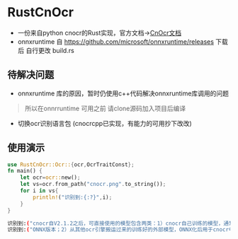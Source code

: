 # RustCnOcr

- 一份来自python cnocr的Rust实现，官方文档->[CnOcr文档](https://cnocr.readthedocs.io/zh/latest/)
- onnxruntime 自 https://github.com/microsoft/onnxruntime/releases 下载后 自行更改 build.rs

## 待解决问题
- onnxruntime 库的原因，暂时仍使用c++代码解决onnxruntime库调用的问题
> 所以在onnrruntime 可用之前 请clone源码加入项目后编译

- 切换ocr识别语言包 (cnocrcpp已实现，有能力的可用抄下改改)

## 使用演示

```rust
use RustCnOcr::Ocr::{ocr,OcrTraitConst};
fn main() {
    let ocr=ocr::new();
    let vs=ocr.from_path("cnocr.png".to_string());
    for i in vs{
        println!("识别到:{:?}",i);
    }
}

```
```sh
识别到:("cnocr自V2.1.2之后，可直接使用的模型包含两类：1）cnocr自己训练的模型，通常会包含PyTorch和", 0.38941005)
识别到:("ONNX版本；2）从其他ocr引擎搬运过来的训练好的外部模型，ONNX化后用于cnocr中。", 0.42324248)
```